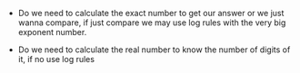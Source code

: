 * Do we need to calculate the exact number to get our answer or we just wanna compare, if just compare we may use log rules with the very big exponent number.

* Do we need to calculate the real number to know the number of digits of it, if no use log rules
